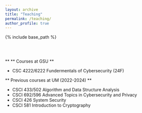 ```yaml
---
layout: archive
title: "Teaching"
permalink: /teaching/
author_profile: true
---
```


{% include base_path %}

<br/>
<br/>

**
** Courses at GSU **

- CSC 4222/6222 Fundermentals of Cybersecurity (24F)


** Previous courses at UM (2022-2024) **

- CSCI 433/502 Algorithm and Data Structure Analysis
- CSCI 692/596 Advanced Topics in Cybersecurity and Privacy
- CSCI 426 System Security
- CSCI 581 Introduction to Cryptography 
